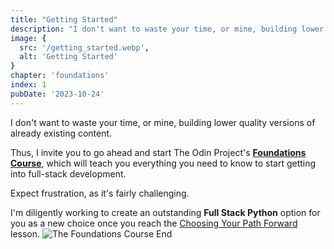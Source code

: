 ```yaml
---
title: "Getting Started"
description: "I don't want to waste your time, or mine, building lower quality versions of already existing content. Thus, I invite you to go ahead and start The Odin Project's Foundations Course, which will teach you everything you need to know to start getting into full-stack development."
image: {
  src: '/getting_started.webp',
  alt: 'Getting Started'
}
chapter: 'foundations'
index: 1
pubDate: '2023-10-24'
---
```

I don't want to waste your time, or mine, building lower quality versions of already existing content.

Thus, I invite you to go ahead and start The Odin Project's [**Foundations Course**](https://www.theodinproject.com/paths/foundations/courses/foundations), which will teach you everything you need to know to start getting into full-stack development.

Expect frustration, as it's fairly challenging.

I'm diligently working to create an outstanding **Full Stack Python** option for you as a new choice once you reach the [Choosing Your Path Forward](https://www.theodinproject.com/lessons/foundations-choose-your-path-forward) lesson.
![The Foundations Course End](https://cdn.statically.io/gh/ThePyoneerProject/course/stable/foundations/getting_started/img/top_foundations_course_finish.webp)